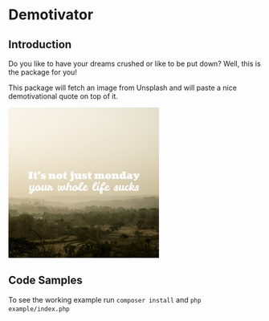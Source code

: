 # Demotivator

## Introduction

Do you like to have your dreams crushed or  like to be put down? Well, this is the package for you!

This package will fetch an image from Unsplash and will paste a nice demotivational quote on top of it.

![example](https://github.com/nckg/demotivator/raw/master/example.jpg)

## Code Samples

To see the working example run `composer install` and `php example/index.php`
